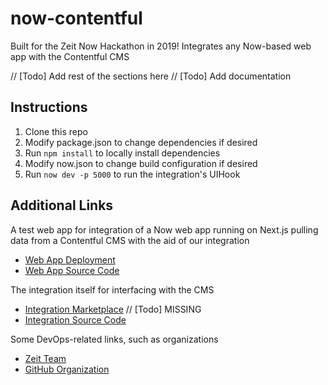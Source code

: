 # now-contentful
Built for the Zeit Now Hackathon in 2019! Integrates any Now-based web app with the Contentful CMS

// [Todo] Add rest of the sections here
// [Todo] Add documentation

## Instructions
1. Clone this repo
2. Modify package.json to change dependencies if desired
3. Run `npm install` to locally install dependencies
4. Modify now.json to change build configuration if desired
5. Run `now dev -p 5000` to run the integration's UIHook

## Additional Links
A test web app for integration of a Now web app running on Next.js pulling data from a Contentful CMS with the aid of our integration
* [Web App Deployment](https://now-contentful-test.pho-grammers.now.sh/)
* [Web App Source Code](https://github.com/pho-grammers/now-contentful-test/)

The integration itself for interfacing with the CMS
* [Integration Marketplace]() // [Todo] MISSING
* [Integration Source Code](https://github.com/pho-grammers/now-contentful/)

Some DevOps-related links, such as organizations
* [Zeit Team](https://zeit.co/pho-grammers/)
* [GitHub Organization](https://github.com/orgs/pho-grammers/)
